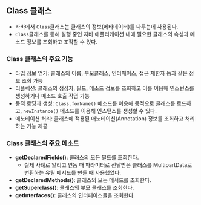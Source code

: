 ## Class 클래스
- 자바에서 `Class`클래스는 클래스의 정보(메타데이터)를 다루는데 사용된다.
- `Class`클래스를 통해 실행 중인 자바 애플리케이션 내에 필요한 클래스의 속성과 메소드 정보를 조회하고 조작할 수 있다.

### Class 클래스의 주요 기능
- 타입 정보 얻기: 클래스의 이름, 부모클래스, 인터페이스, 접근 제한자 등과 같은 정보 조회 가능
- 리플렉션: 클래스의 생성자, 필드, 메소드 정보를 조회하고 이를 이용해 인스턴스를 생성하거나 메소드 호출 작업 가능
- 동적 로딩과 생성: `Class.forName()` 메소드를 이용해 동적으로 클래스를 로드하고, `newInstance()` 메소드를 이용해 인스턴스를 생성할 수 있다.
- 애노테이션 처리: 클래스에 적용된 애노테이션(Annotation) 정보를 조회하고 처리하는 기능 제공

### Class 클래스의 주요 메소드
- **getDeclaredFields()**: 클래스의 모든 필드를 조회한다.
  - 실제 사례로 알리고 연동 때 파라미터로 전달받은 클래스를 MultipartData로 변환하는 유틸 메서드를 만들 때 사용했었다.
- **getDeclaredMethods()**: 클래스의 모든 메서드를 조회한다.
- **getSuperclass()**: 클래스의 부모 클래스를 조회한다.
- **getInterfaces()**: 클래스의 인터페이스들을 조회한다.